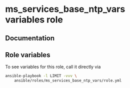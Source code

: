 # ms_services_base_ntp_vars variables role
## Documentation

## Role variables
To see variables for this role, call it directly via
```bash
ansible-playbook -l LIMIT -vvv \
    ansible/roles/ms_services_base_ntp_vars/role.yml
```

